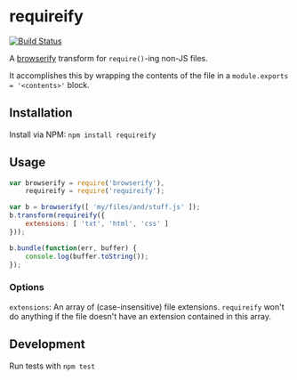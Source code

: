 # requireify
[![Build Status](https://travis-ci.org/tmont/requireify.png)](https://travis-ci.org/tmont/requireify)

A [browserify](http://browserify.org/) transform for `require()`-ing non-JS
files.

It accomplishes this by wrapping the contents of the file in a `module.exports = '<contents>'` block.

## Installation
Install via NPM: `npm install requireify`

## Usage
```javascript
var browserify = require('browserify'),
    requireify = require('requireify');

var b = browserify([ 'my/files/and/stuff.js' ]);
b.transform(requireify({
    extensions: [ 'txt', 'html', 'css' ]
}));

b.bundle(function(err, buffer) {
    console.log(buffer.toString());
});
```

### Options
`extensions`: An array of (case-insensitive) file extensions. `requireify` won't do anything
if the file doesn't have an extension contained in this array.

## Development
Run tests with `npm test`
